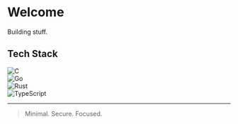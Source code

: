 # Welcome

Building stuff.  

## Tech Stack  
![C](https://img.shields.io/badge/-C-A8B9CC?logo=c&logoColor=white&style=flat)  
![Go](https://img.shields.io/badge/-Go-00ADD8?logo=go&logoColor=white&style=flat)  
![Rust](https://img.shields.io/badge/-Rust-000000?logo=rust&logoColor=white&style=flat)  
![TypeScript](https://img.shields.io/badge/-TypeScript-3178C6?logo=typescript&logoColor=white&style=flat)

---

> Minimal. Secure. Focused.
